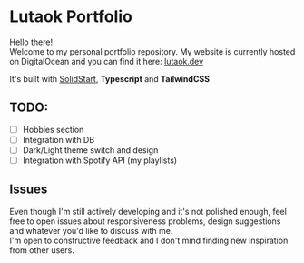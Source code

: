 # Lutaok Portfolio

Hello there!<br/>
Welcome to my personal portfolio repository.
My website is currently hosted on DigitalOcean and you can find it here: [lutaok.dev](https://lutaok.dev)

It's built with [SolidStart](https://github.com/solidjs/solid-start), **Typescript** and **TailwindCSS**

## TODO:

- [ ] Hobbies section
- [ ] Integration with DB
- [ ] Dark/Light theme switch and design
- [ ] Integration with Spotify API (my playlists)

## Issues

Even though I'm still actively developing and it's not polished enough, feel free to open issues about responsiveness problems, design suggestions and whatever you'd like to discuss with me. <br/>I'm open to constructive feedback and I don't mind finding new inspiration from other users.

